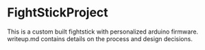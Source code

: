 # FightStickProject
This is a custom built fightstick with personalized arduino firmware.  writeup.md contains details on the process and design decisions.
